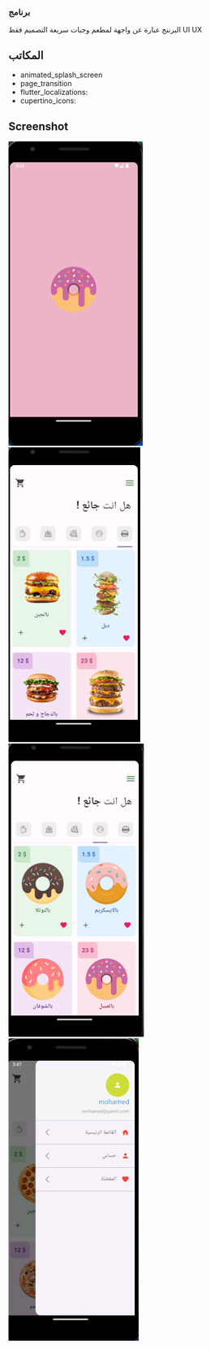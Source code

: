 
### برنامج
البرننج عبارة عن واجهة لمطعم وجبات سريعة التصميم فقط UI UX


## المكاتب
- animated_splash_screen
- page_transition
- flutter_localizations:
- cupertino_icons:

## Screenshot
![Screenshot](Screenshots/1.PNG)
![Screenshot](Screenshots/2.PNG)
![Screenshot](Screenshots/3.PNG)
![Screenshot](Screenshots/4.PNG)
  



